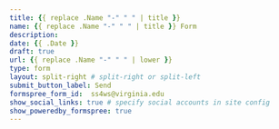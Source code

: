 ```yaml
---
title: {{ replace .Name "-" " " | title }}
name: {{ replace .Name "-" " " | title }} Form
description:
date: {{ .Date }}
draft: true
url: {{ replace .Name "-" " " | lower }}
type: form
layout: split-right # split-right or split-left
submit_button_label: Send
formspree_form_id:  ss4ws@virginia.edu
show_social_links: true # specify social accounts in site config
show_poweredby_formspree: true
---
```


